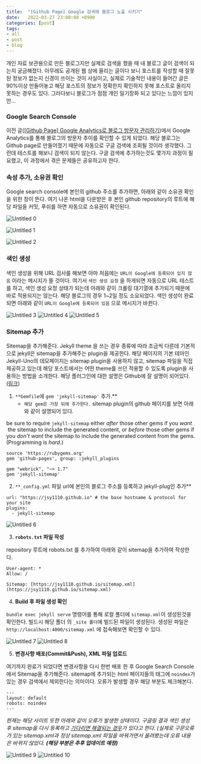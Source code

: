 ```yaml
---
title:  "[Github Page] Google 검색에 블로그 노출 시키기"
date:   2022-03-27 23:00:00 +0900
categories: [post]
tags:
- all
- post
- blog
---
```


개인 자료 보관용으로 만든 블로그지만 실제로 검색을 했을 때 내 블로그 글이 검색이 되는지 궁금해졌다. 아무래도 공개된 웹 상에 올리는 글이다 보니 포스트를 작성할 때 잘못된 정보가 없는지 신경이 쓰이는 것이 사실이고, 실제로 기술적인 내용이 들어간 글은 90%이상 만들어놓고 해당 포스트의 정보가 정확한지 확인하지 못해 포스트로 올리지 못하는 경우도 있다. 그러다보니 블로그가 점점 개인 일기장화 되고 있다는 느낌이 있지만...

### Google Search Console

이전 글([[Github Page] Google Analytics로 블로그 방문자 관리하기](https://jsy1110.github.io/2022/google-analytics/))에서 Google Analytics를 통해 블로그의 방문자 추이를 확인할 수 있게 되었다. 해당 블로그는 Github page로 만들어졌기 때문에 자동으로 구글 검색에 조회될 것이라 생각했다. 그런데 테스트를 해보니 검색이 되지 않는다. 구글 검색에 추가하는것도 몇가지 과정이 필요했고, 이 과정에서 겪은 문제들은 공유하고자 한다.

### 속성 추가, 소유권 확인

Google search console에 본인의 github 주소를 추가하면, 아래와 같이 소유권 확인을 위한 창이 뜬다. 여기 나온 html을 다운받은 후 본인 github repository의 루트에 해당 파일을 커밋, 푸쉬를 하면 자동으로 소유권이 확인된다.

![Untitled 0](https://user-images.githubusercontent.com/6336815/160339426-6230ce93-d9df-450e-a274-1de6bf615a85.png)

![Untitled 1](https://user-images.githubusercontent.com/6336815/160339430-51bb4e1d-b975-4219-a284-30f07415e0be.png)

![Untitled 2](https://user-images.githubusercontent.com/6336815/160339434-6a5dc55d-acee-42af-98d0-6b51a37fb854.png)

### 색인 생성

색인 생성을 위해 URL 검사를 해보면 아마 처음에는 `URL이 Google에 등록되어 있지 않음` 이라는 메시지가 뜰 것이다. 여기서 `색인 생성 요청` 을 하게되면 자동으로 URL 테스트를 하고, 색인 생성 요청 상태가 되는데 아래와 같이 크롤링 대기열에 추가되기 때문에 바로 적용되지는 않는다. 해당 블로그의 경우 1~2일 정도 소요되었다. 색인 생성이 완료되면 아래와 같이 `URL이 Google에 등록되어 있음` 으로 메시지가 바뀐다.

![Untitled 3](https://user-images.githubusercontent.com/6336815/160339439-5a1bd1ee-acc6-4ec9-bdfa-87b54fc40710.png)
![Untitled 4](https://user-images.githubusercontent.com/6336815/160339441-ccba9b0c-12fd-47cf-b9d2-167cd7f1de6a.png)
![Untitled 5](https://user-images.githubusercontent.com/6336815/160339443-bb6aefdc-3408-409c-812f-d5e5645b005a.png)

### Sitemap 추가

Sitemap을 추가해준다. Jekyll theme 을 쓰는 경우 종류에 따라 조금씩 다른데 기본적으로 jekyll은 sitemap을 추가해주는 plugin을 제공한다. 해당 페이지의 기본 테마인 Jekyll-Uno의 데모페이지는 sitemap plugin을 사용하지 않고, sitemap 파일을 직접 제공하고 있는데 해당 포스트에서는 어떤 theme를 쓰던 적용할 수 있도록 plugin을 사용하는 방법을 소개한다. 해당 플러그인에 대한 설명은 Github에 잘 설명이 되어있다.([링크](https://github.com/jekyll/jekyll-sitemap))

1. `**Gemfile`에 `gem 'jekyll-sitemap'` 추가.** 
    - `해당 gem은 가장 뒤에 추가한다.` sitemap plugin의 github 페이지를 보면 아래와 같이 설명되어 있다.

be sure to require `jekyll-sitemap` either *after* those other gems if you *want*  the sitemap to include the generated content, or *before* those other gems if you *don't want* the sitemap to include the generated content from the gems. (Programming is *hard*.)

```tsx
source 'https://rubygems.org'
gem 'github-pages', group: :jekyll_plugins

gem "webrick", "~> 1.7"
gem 'jekyll-sitemap'
```

2. `**_config.yml` 파일 url에 본인의 블로그 주소를 등록하고 jekyll-plug인 추가** 

```tsx
url: "https://jsy1110.github.io" # the base hostname & protocol for your site
plugins:
  - jekyll-sitemap
```

![Untitled 6](https://user-images.githubusercontent.com/6336815/160339445-08002a6a-7f19-4e2b-b5c0-497d3b1fd82b.png)

3. **`robots.txt` 파일 작성**

repository 루트에 robots.txt 를 추가하여 아래와 같이 sitemap을 추가하여 작성한다.

```tsx
User-agent: *
Allow: /

Sitemap: [https://jsy1110.github.io/sitemap.xml](https://jsy1110.github.io/sitemap.xml)
```

4. **Build 후 파일 생성 확인**

`bundle exec jekyll serve` 명령어를 통해 로컬 폴더에 `sitemap.xml`이 생성된것을 확인한다. 빌드시 해당 폴더 의 `_site 폴더`에 빌드된 파일이 생성된다. 생성된 파일은 `http://localhost:4000/sitemap.xml` 에 접속해보면 확인할 수 있다.

![Untitled 7](https://user-images.githubusercontent.com/6336815/160339446-282d7eff-f127-446f-8fde-c3cc556c4149.png)
![Untitled 8](https://user-images.githubusercontent.com/6336815/160339449-057da662-91a6-439a-9b17-96f0a924319b.png)

5. **변경사항 배포(Commit&Push), XML 파일 업로드**

여기까지 완료가 되었다면 변경사항을 다시 한번 배포 한 후 Google Search Console 에서 Sitemap을 추가해준다. sitemap에 추가되는 html 페이지들의 태그에 `noindex`가 있는 경우 검색에서 제외한다는 의미이다. 오류가 발생할 경우 해당 부분도 체크해본다.

```tsx
---
layout: default
robots: noindex
---
```

*현재는 해당 사이트 또한 아래와 같이 오류가 발생한 상태이다. 구글링 결과 색인 생성 후 sitemap을 다시 등록하고 [기다리면 해결되는 경우](https://maejinkim.github.io/%EB%B8%94%EB%A1%9C%EA%B7%B8/%EA%B2%80%EC%83%89%EC%B6%94%EA%B0%80/)가 있다고 한다. (실제로 구문오류가 있는 sitemap.xml과 정상 sitemap.xml 파일을 바꿔가면서 올려봤는데 오류 내용은 바뀌지 않았다. **(해당 부분은 추후 업데이트 예정)***

![Untitled 9](https://user-images.githubusercontent.com/6336815/160339451-1575981e-6827-4a61-a508-0e3e0c74a226.png)
![Untitled 10](https://user-images.githubusercontent.com/6336815/160339455-f18ef8d4-84de-4f63-8cc0-6e38433f6c6c.png)